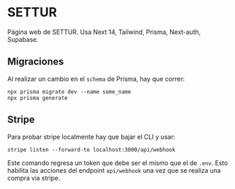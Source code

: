 # SETTUR

Página web de SETTUR. Usa Next 14, Tailwind, Prisma, Next-auth, Supabase.

## Migraciones

Al realizar un cambio en el `schema` de Prisma, hay que correr:

```
npx prisma migrate dev --name some_name
npx prisma generate
```

## Stripe

Para probar stripe localmente hay que bajar el CLI y usar:

```
stripe listen --forward-to localhost:3000/api/webhook
```

Este comando regresa un token que debe ser el mismo que el de `.env`. Esto habilita las acciones del endpoint `api/webhook` una vez que se realiza una compra via stripe.
